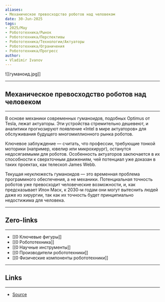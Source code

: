 ```yaml
---
aliases: 
- Механическое превосходство роботов над человеком 
date: 30-Jun-2025
tags:
- 2025/May
- Робототехника/Рынок
- Робототехника/Перспективы
- Робототехника/Технологии/Актуаторы
- Робототехника/Ограничения
- Робототехника/Прогресс
author:
- Vladimir Ivanov
---
```

![[гуманоид.jpg]]

-----
##  Механическое превосходство роботов над человеком 
-----
В основе механики современных гуманоидов, подобных Optimus от Tesla, лежат актуаторы. Эти устройства стремительно дешевеют, и аналитики прогнозируют появление «Intel в мире актуаторов» для обслуживания будущего многомиллионного рынка роботов.

Ключевое заблуждение — считать, что профессии, требующие тонкой моторики (например, ювелир или микрохирург), останутся недосягаемыми для роботов. Особенность актуаторов заключается в их способности к сверхточным движениям, чей потенциал уже доказан в таких проектах, как телескоп James Webb.

Текущая неуклюжесть гуманоидов — это временная проблема программного обеспечения, а не механики. Потенциальная точность роботов уже превосходит человеческие возможности, и, как предсказывает Илон Маск, к 2030-м годам они могут вытеснить людей даже из хирургии, так как их точность будет принципиально недостижима для человека.

---
## Zero-links
---
- [[0 Ключевые фигуры]]
- [[0 Робототехника]]
- [[0 Научные инструменты]]
- [[0 Производители робототехники]]
- [[0 Физические компоненты робототехники]]

---
## Links
---
- [Source](https://t.me/turboproject/1685)